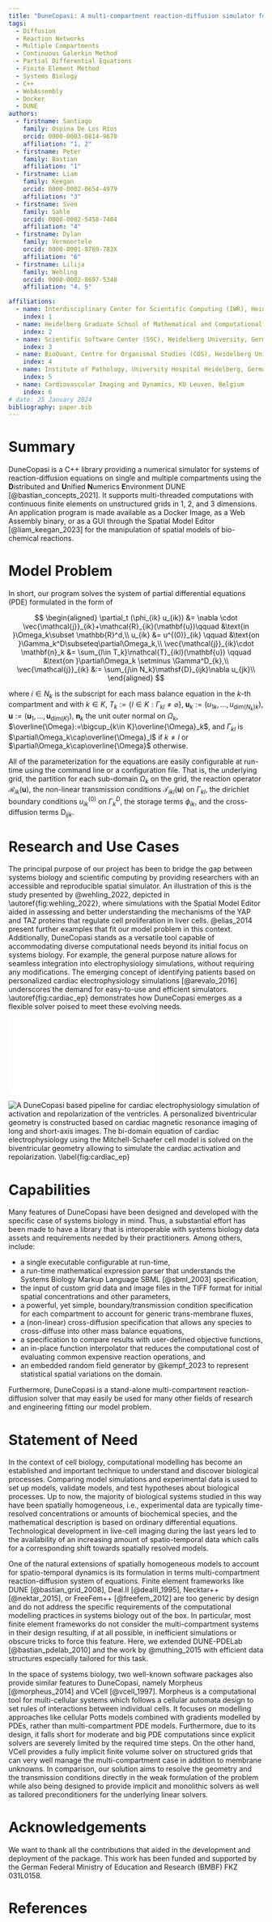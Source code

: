 ```yaml
---
title: "DuneCopasi: A multi-compartment reaction-diffusion simulator for systems biology"
tags:
  - Diffusion
  - Reaction Networks
  - Multiple Compartments
  - Continuous Galerkin Method
  - Partial Differential Equations
  - Finite Element Method
  - Systems Biology
  - C++
  - WebAssembly
  - Docker
  - DUNE
authors:
  - firstname: Santiago
    family: Ospina De Los Ríos
    orcid: 0000-0003-0814-9670
    affiliation: "1, 2"
  - firstname: Peter
    family: Bastian
    affiliation: "1"
  - firstname: Liam
    family: Keegan
    orcid: 0000-0002-0654-4979
    affiliation: "3"
  - firstname: Sven
    family: Sahle
    orcid: 0000-0002-5458-7404
    affiliation: "4"
  - firstname: Dylan
    family: Vermoortele
    orcid: 0000-0001-8769-783X
    affiliation: "6"
  - firstname: Lilija
    family: Wehling
    orcid: 0000-0002-8697-5348
    affiliation: "4, 5"

affiliations:
  - name: Interdisciplinary Center for Scientific Computing (IWR), Heidelberg University, Germany
    index: 1
  - name: Heidelberg Graduate School of Mathematical and Computational Methods for the Sciences (HGS MathComp), Heidelberg University, Germany
    index: 2
  - name: Scientific Software Center (SSC), Heidelberg University, Germany
    index: 3
  - name: BioQuant, Centre for Organismal Studies (COS), Heidelberg University, Germany
    index: 4
  - name: Institute of Pathology, University Hospital Heidelberg, Germany
    index: 5
  - name: Cardiovascular Imaging and Dynamics, KU Leuven, Belgium
    index: 6
# date: 25 January 2024
bibliography: paper.bib
---
```


# Summary
DuneCopasi is a C++ library providing a numerical simulator for systems of reaction-diffusion equations on single and multiple compartments using the **D**istributed and **U**nified **N**umerics **E**nvironment DUNE [@bastian_concepts_2021]. It supports multi-threaded computations with continuous finite elements on unstructured grids in 1, 2, and 3 dimensions. An application program is made available as a Docker Image, as a Web Assembly binary, or as a GUI through the Spatial Model Editor [@liam_keegan_2023] for the manipulation of spatial models of bio-chemical reactions.

# Model Problem

In short, our program solves the system of partial differential equations (PDE) formulated in the form of

$$
\begin{aligned}
  \partial_t (\phi_{ik} u_{ik}) &= \nabla \cdot \vec{\mathcal{j}}_{ik}+\mathcal{R}_{ik}(\mathbf{u})\qquad &\text{in }\Omega_k\subset \mathbb{R}^d,\\
  u_{ik} &= u^{(0)}_{ik} \qquad &\text{on }\Gamma_k^D\subseteq\partial\Omega_k,\\
  \vec{\mathcal{j}}_{ik}\cdot \mathbf{n}_k &= \sum_{l\in T_k}\mathcal{T}_{ikl}(\mathbf{u}) \qquad &\text{on }\partial\Omega_k \setminus \Gamma^D_{k},\\
  \vec{\mathcal{j}}_{ik} &:= \sum_{j\in N_k}\mathsf{D}_{ijk}\nabla u_{jk}\\
\end{aligned}
$$

where $i\in N_k$ is the subscript for each mass balance equation in the $k$-th compartment and with $k\in K$, $T_k:=\{l\in K : \Gamma_{kl}\neq\varnothing\}$, $\mathbf{u}_k:=(u_{1k},\ldots,u_{\text{dim}(N_k)k})$, $\mathbf{u} := (\mathbf{u}_1, \ldots, \mathbf{u}_{\text{dim}(K)})$, $\mathbf{n}_k$ the unit outer normal on $\Omega_k$, $\overline{\Omega}:=\bigcup_{k\in K}\overline{\Omega}_k$, and $\Gamma_{kl}$ is $\partial\Omega_k\cap\overline{\Omega}_l$ if $k \neq l$ or $\partial\Omega_k\cap\overline{\Omega}$ otherwise.


All of the parameterization for the equations are easily configurable at run-time using the command line or a configuration file. That is, the underlying grid, the partition for each sub-domain $\Omega_k$ on the grid, the reaction operator $\mathcal{R}_{ik}(\mathbf{u})$, the non-linear transmission conditions $\mathcal{T}_{ikl}(\mathbf{u})$ on $\Gamma_{kl}$, the dirichlet boundary conditions $u^{(0)}_{ik}$ on $\Gamma^D_{k}$, the storage terms $\phi_{ik}$, and the cross-diffusion terms $\mathsf{D}_{ijk}$.

# Research and Use Cases

The principal purpose of our project has been to bridge the gap between systems biology and scientific computing by providing researchers with an accessible and reproducible spatial simulator. An illustration of this is the study presented by @wehling_2022, depicted in \autoref{fig:wehling_2022}, where simulations with the Spatial Model Editor aided in assessing and better understanding the mechanisms of the YAP and TAZ proteins that regulate cell proliferation in liver cells. @elias_2014 present further examples that fit our model problem in this context. Additionally, DuneCopasi stands as a versatile tool capable of accommodating diverse computational needs beyond its initial focus on systems biology. For example, the general purpose nature allows for seamless integration into electrophysiology simulations, without requiring any modifications. The emerging concept of identifying patients based on personalized cardiac electrophysiology simulations [@arevalo_2016] underscores the demand for easy-to-use and efficient simulators. \autoref{fig:cardiac_ep} demonstrates how DuneCopasi emerges as a flexible solver poised to meet these evolving needs.

![Mathematical modelling predicts that nuclear phosphorylation controls spatial localization of Hippo signalling pathway components YAP and TAZ. Here, we compare two model topologies - "Model 1" (canonical) and "Model 2" (alternative model) - concerning the intracellular distribution of YAP and TAZ proteins (Pr) and their phosphorylated counterparts (pPr). If the phosphorylation of YAP/TAZ takes place exclusively outside the nucleus, as shown in "Model 1", PDE simulation indicates low spatial accordance with the experimentally measured subcellular localization of YAP/TAZ.  Whereas, "Model 2" describes YAP/TAZ protein phosphorylation and dephosphorylation in the nucleus. The simulation of "Model 2" agrees with experimentally measured subcellular distribution of YAP/TAZ proteins. \label{fig:wehling_2022}](wehling_2022.pdf)

![A DuneCopasi based pipeline for cardiac electrophysiology simulation of activation and repolarization of the ventricles. A personalized biventricular geometry is constructed based on cardiac magnetic resonance imaging of long and short-axis images. The bi-domain equation of cardiac electrophysiology using the Mitchell-Schaefer cell model is solved on the biventricular geometry allowing to simulate the cardiac activation and repolarization. \label{fig:cardiac_ep}](cardiac_ep.png)

# Capabilities

Many features of DuneCopasi have been designed and developed with the specific case of systems biology in mind. Thus, a substantial effort has been made to have a library that is interoperable with systems biology data assets and requirements needed by their practitioners. Among others, include:

* a single executable configurable at run-time,
* a run-time mathematical expression parser that understands the Systems Biology Markup Language SBML [@sbml_2003] specification,
* the input of custom grid data and image files in the TIFF format for initial spatial concentrations and other parameters,
* a powerful, yet simple, boundary/transmission condition specification for each compartment to account for generic trans-membrane fluxes,
* a (non-linear) cross-diffusion specification that allows any species to cross-diffuse into other mass balance equations,
* a specification to compare results with user-defined objective functions,
* an in-place function interpolator that reduces the computational cost of evaluating common expensive reaction operations, and
* an embedded random field generator by @kempf_2023 to represent statistical spatial variations on the domain.

Furthermore, DuneCopasi is a stand-alone multi-compartment reaction-diffusion solver that may easily be used for many other fields of research and engineering fitting our model problem.

# Statement of Need

<!--- taken from proposal --->
In the context of cell biology, computational modelling has become an established and important technique to understand and discover biological processes. Comparing model simulations and experimental data is used to set up models, validate models, and test hypotheses about biological processes. Up to now, the majority of biological systems studied in this way have been spatially homogeneous, i.e., experimental data are typically time-resolved concentrations or amounts of biochemical species, and the mathematical description is based on ordinary differential equations. Technological development in live-cell imaging during the last years led to the availability of an increasing amount of spatio-temporal data which calls for a corresponding shift towards spatially resolved models.

One of the natural extensions of spatially homogeneous models to account for spatio-temporal dynamics is its formulation in terms multi-compartment reaction-diffusion system of equations. Finite element frameworks like DUNE [@bastian_grid_2008], Deal.II [@dealII_1995], Necktar++ [@nektar_2015], or FreeFem++ [@freefem_2012] are too generic by design and do not address the specific requirements of the computational modelling practices in systems biology out of the box. In particular, most finite element frameworks do not consider the multi-compartment systems in their design resulting, if at all possible, in inefficient simulations or obscure tricks to force this feature. Here, we extended DUNE-PDELab [@bastian_pdelab_2010] and the work by @muthing_2015 with efficient data structures especially tailored for this task.

In the space of systems biology, two well-known software packages also provide similar features to DuneCopasi, namely Morpheus [@morpheus_2014] and VCell [@vcell_1997]. Morpheus is a computational tool for multi-cellular systems which follows a cellular automata design to set rules of interactions between individual cells. It focuses on modelling approaches like cellular Potts models combined with gradients modelled by PDEs, rather than multi-compartment PDE models. Furthermore, due to its design, it falls short for moderate and big PDE computations since explicit solvers are severely limited by the required time steps. On the other hand, VCell provides a fully implicit finite volume solver on structured grids that can very well manage the multi-compartment case in addition to membrane unknowns. In comparison, our solution aims to resolve the geometry and the transmission conditions directly in the weak formulation of the problem while also being designed to provide implicit and monolithic solvers as well as tailored preconditioners for the underlying linear solvers.

# Acknowledgements

We want to thank all the contributions that aided in the development and deployment of the package. This work has been funded and supported by the German Federal Ministry of Education and Research (BMBF) FKZ 031L0158.

# References
